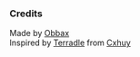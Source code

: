 ### Credits
Made by [Obbax](https://github.com/Obbaxobax)\
Inspired by [Terradle](terradle.com) from [Cxhuy](https://github.com/cxhuy)
